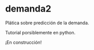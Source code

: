 # demanda2
Plática sobre predicción de la demanda.

Tutorial porsiblemente en python.

¡En construcción!
